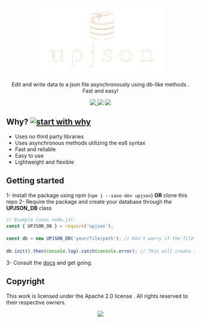 <p align="center">
   <img src="https://github.com/Mahdios/upjson/blob/master/src/assets/upjson_logo.png?raw=true" alt="Header">
</p>

<p align="center">
  Edit and write data to a json file asynchronously using db-like methods . Fast and easy!
</p>

<p align="center">
   <a href="https://www.npmjs.com/package/upjson">
    <img src="https://img.shields.io/node/v/upjson.svg?style=flat">
  </a>
  <a>
    <img src="https://img.shields.io/badge/contributions-welcome-brightgreen.svg?style=flat">
  </a>
  <a>
    <img src="http://hits.dwyl.com/Mahdios/upjson.svg">
  </a>
</p>

## Why? [![start with why](https://img.shields.io/badge/start%20with-why%3F-brightgreen.svg?style=flat)](http://www.ted.com/talks/simon_sinek_how_great_leaders_inspire_action)
- Uses no third party libraries
- Uses asynchronous methods utilizing the es6 syntax
- Fast and reliable
- Easy to use
- Lightweight and flexible
## Getting started
1- Install the package using npm (`npm i --save-dev upjson`) **OR** clone this repo
2- Require the package and create your database through the **UPJSON_DB** class

```js
// Example (uses node.js):
const { UPJSON_DB } = require('upjson');

const db = new UPJSON_DB('your/file/path'); // Don't worry if the file does'nt exist , the init method will fix that

db.init().then(console.log).catch(console.error); // This will create the file if it doesn't exist and makes sure it has the correct format
```
3- Consult the [docs](http://upjson.mahdios.gq) and get going.
## Copyright
This work is licensed under the Apache 2.0 license . All rights reserved to their respective owners.

<div align="center">
 <img src="https://nodei.co/npm/upjson.png?downloads=true&downloadRank=true&stars=true">
</div>
